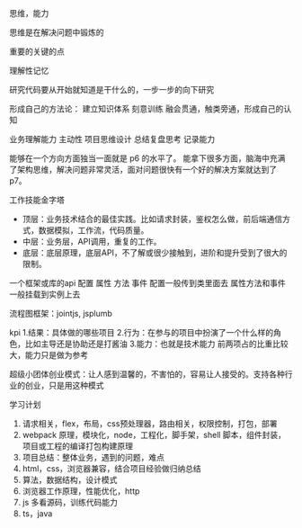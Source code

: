 思维，能力

思维是在解决问题中锻炼的

重要的关键的点

理解性记忆

研究代码要从开始就知道是干什么的，一步一步的向下研究

形成自己的方法论：
建立知识体系
刻意训练
融会贯通，触类旁通，形成自己的认知

业务理解能力
主动性
项目思维设计
总结复盘思考
记录能力

能够在一个方向方面独当一面就是 p6 的水平了。
能拿下很多方面，脑海中充满了架构思维，解决问题非常灵活，面对问题很快有一个好的解决方案就达到了p7。

工作技能金字塔

* 顶层：业务技术结合的最佳实践。比如请求封装，鉴权怎么做，前后端通信方式，数据模拟，工作流，代码质量。
* 中层：业务层，API调用，重复的工作。
* 底层：底层原理，底层API，不了解或很少接触到，进阶和提升受到了很大的限制。

一个框架或库的api
配置
属性
方法
事件
配置一般传到类里面去
属性方法和事件一般挂载到实例上去

流程图框架：jointjs, jsplumb

kpi
1.结果：具体做的哪些项目
2.行为：在参与的项目中扮演了一个什么样的角色，比如主导还是协助还是打酱油
3.能力：也就是技术能力
前两项占的比重比较大，能力只是做为参考

超级小团体创业模式：让人感到温馨的，不害怕的，容易让人接受的。支持各种行业的创业，只是用这种模式

学习计划

1. 请求相关，flex，布局，css预处理器，路由相关，权限控制，打包，部署
2. webpack 原理，模块化，node，工程化，脚手架，shell 脚本，组件封装，项目或工程的编译打包构建原理
3. 项目总结：整体业务，遇到的问题，难点
4. html，css，浏览器兼容，结合项目经验做归纳总结
5. 算法，数据结构，设计模式
6. 浏览器工作原理，性能优化，http
7. js 多看源码，训练代码能力
8. ts，java
